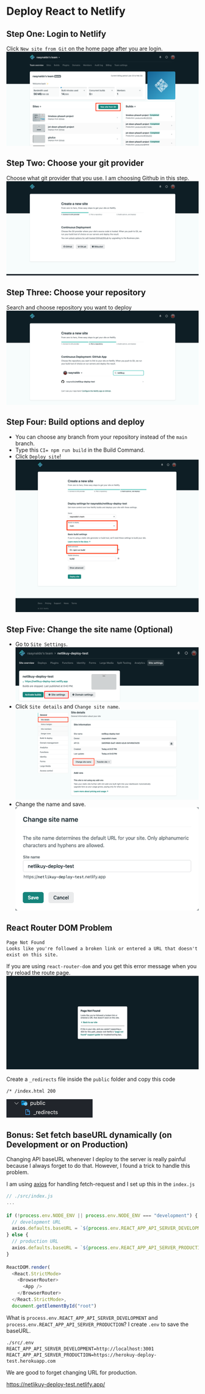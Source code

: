 # Deploy React to Netlify

## Step One: Login to Netlify

Click `New site from Git` on the home page after you are login.
![first-step](https://raw.githubusercontent.com/raaynaldo/netlikuy-deploy-test/main/screen-shoot/first-step.png)

## Step Two: Choose your git provider

Choose what git provider that you use. I am choosing Github in this step.
![second-step](https://raw.githubusercontent.com/raaynaldo/netlikuy-deploy-test/main/screen-shoot/second-step.png)

## Step Three: Choose your repository

Search and choose repository you want to deploy
![third-step](https://raw.githubusercontent.com/raaynaldo/netlikuy-deploy-test/main/screen-shoot/third-step.png)

## Step Four: Build options and deploy

- You can choose any branch from your repository instead of the `main` branch. 
- Type this `CI= npm run build` in the Build Command.
- Click `Deploy site`!
![fourh-step](https://raw.githubusercontent.com/raaynaldo/netlikuy-deploy-test/main/screen-shoot/fourth-step.png)

## Step Five: Change the site name (Optional)

- Go to `Site Settings`.
![site-name-first](https://raw.githubusercontent.com/raaynaldo/netlikuy-deploy-test/main/screen-shoot/site-name-first.png)
- Click `Site details` and `Change site name`.
![site-name-second](https://raw.githubusercontent.com/raaynaldo/netlikuy-deploy-test/main/screen-shoot/site-name-second.png)
- Change the name and save.
![site-name-third](https://raw.githubusercontent.com/raaynaldo/netlikuy-deploy-test/main/screen-shoot/site-name-third.png)

## React Router DOM Problem
```
Page Not Found
Looks like you're followed a broken link or entered a URL that doesn't exist on this site.
```
If you are using `react-router-dom` and you get this error message when you try reload the route page.
![error](https://raw.githubusercontent.com/raaynaldo/netlikuy-deploy-test/main/screen-shoot/error.png)

Create a `_redirects` file inside the `public` folder and copy this code
```
/* /index.html 200
```
![_redirects](https://raw.githubusercontent.com/raaynaldo/netlikuy-deploy-test/main/screen-shoot/redirects.png)

## Bonus: Set fetch baseURL dynamically (on Development or on Production)

Changing API baseURL whenever I deploy to the server is really painful because I always forget to do that. However, I found a trick to handle this problem. 

I am using [axios](https://github.com/axios/axios) for handling fetch-request and I set up this in the `index.js`
```js
// ./src/index.js
...

if (!process.env.NODE_ENV || process.env.NODE_ENV === "development") {
  // development URL
  axios.defaults.baseURL = `${process.env.REACT_APP_API_SERVER_DEVELOPMENT}/api/v1`;
} else {
  // production URL
  axios.defaults.baseURL = `${process.env.REACT_APP_API_SERVER_PRODUCTION}/api/v1`;
}

ReactDOM.render(
  <React.StrictMode>
    <BrowserRouter>
      <App />
    </BrowserRouter>
  </React.StrictMode>,
  document.getElementById("root")
```
What is `process.env.REACT_APP_API_SERVER_DEVELOPMENT` and `process.env.REACT_APP_API_SERVER_PRODUCTION`? I create `.env` to save the baseURL.
```
./src/.env
REACT_APP_API_SERVER_DEVELOPMENT=http://localhost:3001
REACT_APP_API_SERVER_PRODUCTION=https://herokuy-deploy-test.herokuapp.com
```

We are good to forget changing URL for production.

https://netlikuy-deploy-test.netlify.app/

